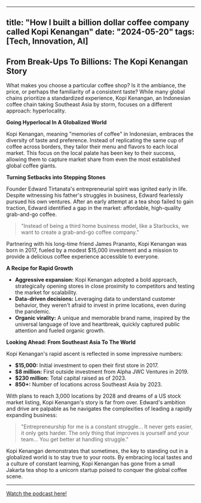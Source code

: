 
---
title: "How I built a billion dollar coffee company called Kopi Kenangan"
date: "2024-05-20"
tags: [Tech, Innovation, AI]
---

##  From Break-Ups To Billions: The Kopi Kenangan Story

What makes you choose a particular coffee shop? Is it the ambiance, the price, or perhaps the familiarity of a consistent taste? While many global chains prioritize a standardized experience, Kopi Kenangan, an Indonesian coffee chain taking Southeast Asia by storm, focuses on a different approach: hyperlocality.

**Going Hyperlocal In A Globalized World**

Kopi Kenangan, meaning "memories of coffee" in Indonesian, embraces the diversity of taste and preference.  Instead of replicating the same cup of coffee across borders, they tailor their menu and flavors to each local market.  This focus on the local palate has been key to their success, allowing them to capture market share from even the most established global coffee giants. 

**Turning Setbacks into Stepping Stones**

Founder Edward Tirtanata's entrepreneurial spirit was ignited early in life.  Despite witnessing his father's struggles in business, Edward fearlessly pursued his own ventures. After an early attempt at a tea shop failed to gain traction, Edward identified a gap in the market: affordable, high-quality grab-and-go coffee.

> "Instead of being a third home business model, like a Starbucks, we want to create a grab-and-go coffee company." 

Partnering with his long-time friend James Prananto, Kopi Kenangan was born in 2017, fueled by a modest $15,000 investment and a mission to provide a delicious coffee experience accessible to everyone. 

**A Recipe for Rapid Growth**

* **Aggressive expansion:** Kopi Kenangan adopted a bold approach, strategically opening stores in close proximity to competitors and testing the market for scalability. 
* **Data-driven decisions:**  Leveraging data to understand customer behavior, they weren't afraid to invest in prime locations, even during the pandemic. 
* **Organic virality:**  A unique and memorable brand name, inspired by the universal language of love and heartbreak, quickly captured public attention and fueled organic growth. 

**Looking Ahead: From Southeast Asia To The World**

Kopi Kenangan's rapid ascent is reflected in some impressive numbers:

* **$15,000:**  Initial investment to open their first store in 2017.
* **$8 million:** First outside investment from Alpha JWC Ventures in 2019.
* **$230 million:**  Total capital raised as of 2023.
* **850+:**  Number of locations across Southeast Asia by 2023.

With plans to reach 3,000 locations by 2028 and dreams of a US stock market listing, Kopi Kenangan's story is far from over.  Edward's ambition and drive are palpable as he navigates the complexities of leading a rapidly expanding business: 

> "Entrepreneurship for me is a constant struggle… It never gets easier, it only gets harder.  The only thing that improves is yourself and your team… You get better at handling struggle." 
 
Kopi Kenangan demonstrates that sometimes, the key to standing out in a globalized world is to stay true to your roots. By embracing local tastes and a culture of constant learning, Kopi Kenangan has gone from a small Jakarta tea shop to a unicorn startup poised to conquer the global coffee scene.

---
        




<a href="https://youtube.com/watch?v=CL8BRqw9QBg" target="_blank">Watch the podcast here!</a>
